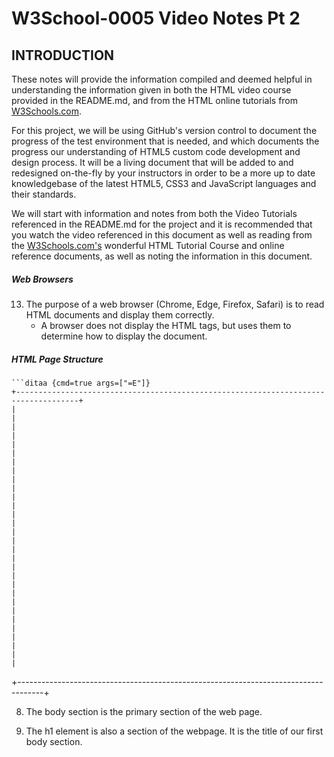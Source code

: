 # W3School-0005 Video Notes Pt 2


## INTRODUCTION

These notes will provide the information compiled and deemed helpful in understanding the information given in both the HTML video course provided in the README.md, and from the HTML online tutorials from [W3Schools.com](https://www.w3schools.com/).

For this project, we will be using GitHub's version control to document the progress of the test environment that is needed, and which documents the progress our understanding of HTML5 custom code development and design process. It will be a living document that will be added to and redesigned on-the-fly by your instructors in order to be a more up to date knowledgebase of the latest HTML5, CSS3 and JavaScript languages and their standards.

We will start with information and notes from both the Video Tutorials referenced in the README.md for the project and it is recommended that you watch the video referenced in this document as well as reading from the [W3Schools.com's](https://www.w3schools.com/) wonderful HTML Tutorial Course and online reference documents, as well as noting the information in this document.


##### Web Browsers

13. The purpose of a web browser (Chrome, Edge, Firefox, Safari) is to read HTML documents and display them correctly.
	* A browser does not display the HTML tags, but uses them to determine how to display the document.

##### HTML Page Structure

	```ditaa {cmd=true args=["=E"]}
	+------------------------------------------------------------------------------------+
	|                                                                                    |
	|                                                                                    |
	|                                                                                    |
	|                                                                                    |
	|                                                                                    |
	|                                                                                    |
	|                                                                                    |
	|                                                                                    |
	|                                                                                    |
	|                                                                                    |
	|                                                                                    |
	|                                                                                    |
	|                                                                                    |
	|                                                                                    |
	|                                                                                    |
  +------------------------------------------------------------------------------------+


8. The body section is the primary section of the web page.

9. The h1 element is also a section of the webpage. It is the title of our first body section.
